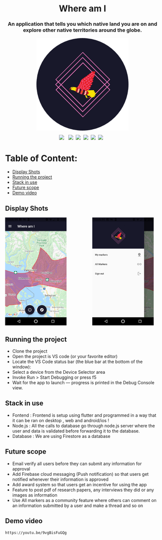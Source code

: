 <div align="center"><h1>Where am I</h1></div>
<div align="center"><h3>An application that tells you which native land you are on and explore other native territories around the globe.</h3></div>
<div align="center"><img src ="logo.png" width=300 height=300 style="vertical-align:middle"></div>



<pre><div align="center"><img style="margin-right: 5px;" src="https://img.shields.io/badge/Flutter-2.0-blue"/> <img src="https://img.shields.io/badge/%20%20Uptime-99%25-orange"/> <img src="https://img.shields.io/badge/%20%20build-passing-green"/> <img src="https://img.shields.io/badge/%20%20contributers-1-informational"/> <img src="https://img.shields.io/badge/maintainability-A-yellow"/> <img src="https://img.shields.io/badge/Node.js-%20%20-success"/> </div></pre> 



# Table of Content:

- [Display Shots](#display-shots)
- [Running the project](#running-the-project)
- [Stack in use](#stack-in-use)
- [Future scope](#future-scope)
- [Demo video](#demo-video)



## Display Shots

<pre><div align="center"><img src ="s1.png" margin-left="10px" width="200" height="350">          <img src ="s2.png"  margin-left="10px" width="200" height="350">          <img src ="s3.png" width="200" height="350"></div></pre>



## Running the project
- Clone the project
- Open the project is VS code (or your favorite editor)
- Locate the VS Code status bar (the blue bar at the bottom of the window):
- Select a device from the Device Selector area
- Invoke Run > Start Debugging or press f5
- Wait for the app to launch — progress is printed in the Debug Console view.




## Stack in use
- Fontend : Frontend is setup using flutter and programmed in a way that it can be ran on desktop , web and android/ios !
- Node.js : All the calls to database go through node.js server where the user and data is validated before forwarding it to the database.
- Database : We are using Firestore as a database



## Future scope
- Email verify all users before they can submit any information for approval 
- Add Firebase cloud messaging (Push notification) so that users get notified whenever their information is approved
- Add award system so that users get an incentive for using the app 
- Feature to post pdf of research papers, any interviews they did or any images as information
- Use All markers as a community feature where others can comment on an information submitted by a user and make a thread and so on


## Demo video
```
https://youtu.be/9vgBisFuGQg
```
